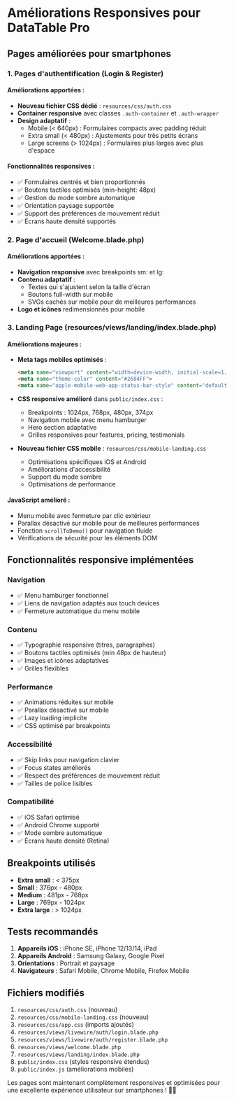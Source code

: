 # Améliorations Responsives pour DataTable Pro

## Pages améliorées pour smartphones

### 1. Pages d'authentification (Login & Register)

#### Améliorations apportées :
- **Nouveau fichier CSS dédié** : `resources/css/auth.css`
- **Container responsive** avec classes `.auth-container` et `.auth-wrapper`
- **Design adaptatif** :
  - Mobile (< 640px) : Formulaires compacts avec padding réduit
  - Extra small (< 480px) : Ajustements pour très petits écrans
  - Large screens (> 1024px) : Formulaires plus larges avec plus d'espace

#### Fonctionnalités responsives :
- ✅ Formulaires centrés et bien proportionnés
- ✅ Boutons tactiles optimisés (min-height: 48px)
- ✅ Gestion du mode sombre automatique
- ✅ Orientation paysage supportée
- ✅ Support des préférences de mouvement réduit
- ✅ Écrans haute densité supportés

### 2. Page d'accueil (Welcome.blade.php)

#### Améliorations apportées :
- **Navigation responsive** avec breakpoints sm: et lg:
- **Contenu adaptatif** :
  - Textes qui s'ajustent selon la taille d'écran
  - Boutons full-width sur mobile
  - SVGs cachés sur mobile pour de meilleures performances
- **Logo et icônes** redimensionnés pour mobile

### 3. Landing Page (resources/views/landing/index.blade.php)

#### Améliorations majeures :
- **Meta tags mobiles optimisés** :
  ```html
  <meta name="viewport" content="width=device-width, initial-scale=1.0, user-scalable=yes, maximum-scale=5.0">
  <meta name="theme-color" content="#2684FF">
  <meta name="apple-mobile-web-app-status-bar-style" content="default">
  ```

- **CSS responsive amélioré** dans `public/index.css` :
  - Breakpoints : 1024px, 768px, 480px, 374px
  - Navigation mobile avec menu hamburger
  - Hero section adaptative
  - Grilles responsives pour features, pricing, testimonials

- **Nouveau fichier CSS mobile** : `resources/css/mobile-landing.css`
  - Optimisations spécifiques iOS et Android
  - Améliorations d'accessibilité
  - Support du mode sombre
  - Optimisations de performance

#### JavaScript amélioré :
- Menu mobile avec fermeture par clic extérieur
- Parallax désactivé sur mobile pour de meilleures performances
- Fonction `scrollToDemo()` pour navigation fluide
- Vérifications de sécurité pour les éléments DOM

## Fonctionnalités responsive implémentées

### Navigation
- ✅ Menu hamburger fonctionnel
- ✅ Liens de navigation adaptés aux touch devices
- ✅ Fermeture automatique du menu mobile

### Contenu
- ✅ Typographie responsive (titres, paragraphes)
- ✅ Boutons tactiles optimisés (min 48px de hauteur)
- ✅ Images et icônes adaptatives
- ✅ Grilles flexibles

### Performance
- ✅ Animations réduites sur mobile
- ✅ Parallax désactivé sur mobile
- ✅ Lazy loading implicite
- ✅ CSS optimisé par breakpoints

### Accessibilité
- ✅ Skip links pour navigation clavier
- ✅ Focus states améliorés
- ✅ Respect des préférences de mouvement réduit
- ✅ Tailles de police lisibles

### Compatibilité
- ✅ iOS Safari optimisé
- ✅ Android Chrome supporté
- ✅ Mode sombre automatique
- ✅ Écrans haute densité (Retina)

## Breakpoints utilisés

- **Extra small** : < 375px
- **Small** : 376px - 480px
- **Medium** : 481px - 768px
- **Large** : 769px - 1024px
- **Extra large** : > 1024px

## Tests recommandés

1. **Appareils iOS** : iPhone SE, iPhone 12/13/14, iPad
2. **Appareils Android** : Samsung Galaxy, Google Pixel
3. **Orientations** : Portrait et paysage
4. **Navigateurs** : Safari Mobile, Chrome Mobile, Firefox Mobile

## Fichiers modifiés

1. `resources/css/auth.css` (nouveau)
2. `resources/css/mobile-landing.css` (nouveau)
3. `resources/css/app.css` (imports ajoutés)
4. `resources/views/livewire/auth/login.blade.php`
5. `resources/views/livewire/auth/register.blade.php`
6. `resources/views/welcome.blade.php`
7. `resources/views/landing/index.blade.php`
8. `public/index.css` (styles responsive étendus)
9. `public/index.js` (améliorations mobiles)

Les pages sont maintenant complètement responsives et optimisées pour une excellente expérience utilisateur sur smartphones ! 📱✨
